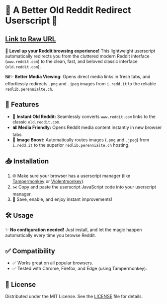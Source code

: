 # 🚀  A Better Old Reddit Redirect Userscript 🌟

## [Link to Raw URL](https://raw.githubusercontent.com/korpez/reddit_redirect/refs/heads/main/reddit_redirect.js)

🎯 **Level up your Reddit browsing experience!** This lightweight userscript automatically redirects you from the cluttered modern Reddit interface (`www.reddit.com`) to the clean, fast, and beloved classic interface (`old.reddit.com`).

🖼️✨ **Better Media Viewing:** Opens direct media links in fresh tabs, and effortlessly redirects `.png` and `.jpeg` images from `i.redd.it` to the reliable `redlib.perennialte.ch`.

## 🚨 Features

- 🔄 **Instant Old Reddit:** Seamlessly converts `www.reddit.com` links to the classic `old.reddit.com`.
- 📽️ **Media Friendly:** Opens Reddit media content instantly in new browser tabs.
- 📸 **Image Boost:** Automatically routes images (`.png` and `.jpeg`) from `i.redd.it` to the superior `redlib.perennialte.ch` hosting.

## 📥 Installation

1. 🌐 Make sure your browser has a userscript manager (like [Tampermonkey](https://www.tampermonkey.net/) or [Violentmonkey](https://violentmonkey.github.io/)).
2. ✂️ Copy and paste the userscript JavaScript code into your userscript manager.
3. 🎉 Save, enable, and enjoy instant improvements!

## 🛠️ Usage

✨ **No configuration needed!** Just install, and let the magic happen automatically every time you browse Reddit.

## ✅ Compatibility

- ✅ Works great on all popular browsers.
- ✅ Tested with Chrome, Firefox, and Edge (using Tampermonkey).

## 📜 License

Distributed under the MIT License. See the [LICENSE](LICENSE) file for details.

